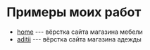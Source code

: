 # Примеры моих работ

- [home](https://annarytova.github.io/home/) --- вёрстка сайта магазина мебели
- [aditii](https://annarytova.github.io/aditii/) --- вёрстка сайта магазина адежды
